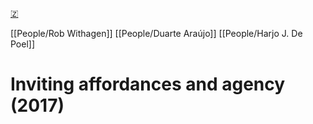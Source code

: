 [🇿](zotero://select/library/items/NXT48T6S)

[[People/Rob Withagen]] [[People/Duarte Araújo]] [[People/Harjo J. De Poel]] 
# Inviting affordances and agency (2017)

